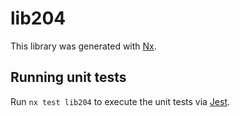 # lib204

This library was generated with [Nx](https://nx.dev).

## Running unit tests

Run `nx test lib204` to execute the unit tests via [Jest](https://jestjs.io).
